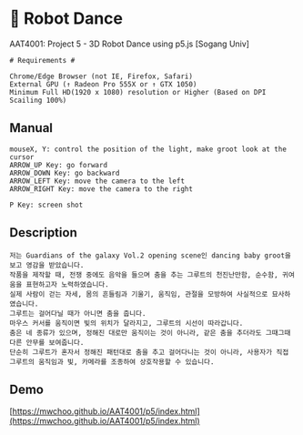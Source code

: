 # :robot: Robot Dance
AAT4001: Project 5 - 3D Robot Dance using p5.js [Sogang Univ]

```
# Requirements #

Chrome/Edge Browser (not IE, Firefox, Safari)
External GPU (↑ Radeon Pro 555X or ↑ GTX 1050)
Minimum Full HD(1920 x 1080) resolution or Higher (Based on DPI Scailing 100%)
```

## Manual
```
mouseX, Y: control the position of the light, make groot look at the cursor
ARROW_UP Key: go forward
ARROW_DOWN Key: go backward
ARROW_LEFT Key: move the camera to the left
ARROW_RIGHT Key: move the camera to the right

P Key: screen shot
```

## Description
```
저는 Guardians of the galaxy Vol.2 opening scene인 dancing baby groot을 보고 영감을 받았습니다.
작품을 제작할 때, 전쟁 중에도 음악을 들으며 춤을 추는 그루트의 천진난만함, 순수함, 귀여움을 표현하고자 노력하였습니다.
실제 사람이 걷는 자세, 몸의 흔들림과 기울기, 움직임, 관절을 모방하여 사실적으로 묘사하였습니다.
그루트는 걸어다닐 때가 아니면 춤을 춥니다.
마우스 커서를 움직이면 빛의 위치가 달라지고, 그루트의 시선이 따라갑니다.
춤은 네 종류가 있으며, 정해진 대로만 움직이는 것이 아니라, 같은 춤을 추더라도 그때그때 다른 안무를 보여줍니다.
단순히 그루트가 혼자서 정해진 패턴대로 춤을 추고 걸어다니는 것이 아니라, 사용자가 직접 그루트의 움직임과 빛, 카메라를 조종하여 상호작용할 수 있습니다.
```

## Demo
[https://mwchoo.github.io/AAT4001/p5/index.html](https://mwchoo.github.io/AAT4001/p5/index.html)
